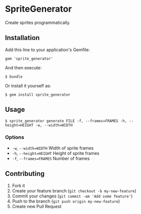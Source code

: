 # SpriteGenerator

Create sprites programmatically.

## Installation

Add this line to your application's Gemfile:

    gem 'sprite_generator'

And then execute:

    $ bundle

Or install it yourself as:

    $ gem install sprite_generator

## Usage

    $ sprite_generator generate FILE -f, --frames=FRAMES -h, --height=HEIGHT -w, --width=WIDTH

### Options

* `-w`, `--width=WIDTH` Width of sprite frames
* `-h`, `--height=HEIGHT` Height of sprite frames
* `-f`, `--frames=FRAMES` Number of frames

## Contributing

1. Fork it
2. Create your feature branch (`git checkout -b my-new-feature`)
3. Commit your changes (`git commit -am 'Add some feature'`)
4. Push to the branch (`git push origin my-new-feature`)
5. Create new Pull Request
